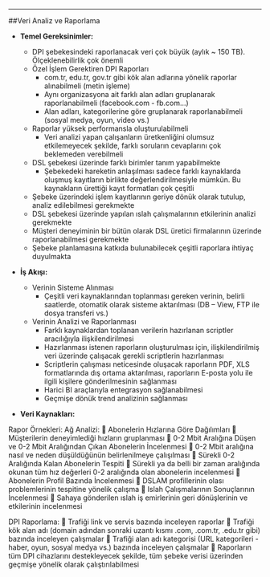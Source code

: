 - - -
##Veri Analiz ve Raporlama 

-  **Temel Gereksinimler:**  


    - DPI şebekesindeki raporlanacak veri çok büyük (aylık ~ 150 TB). Ölçeklenebilirlik çok önemli   
    - Özel İşlem Gerektiren DPI Raporları  
        - com.tr, edu.tr, gov.tr gibi kök alan adlarına yönelik raporlar alınabilmeli (metin işleme)  
        - Aynı organizasyona ait farklı alan adları gruplanarak raporlanabilmeli (facebook.com - fb.com...)  
        - Alan adları, kategorilerine göre gruplanarak raporlanabilmeli (sosyal medya, oyun, video vs.)  
    - Raporlar yüksek performansla oluşturulabilmeli  
        - Veri analizi yapan çalışanların üretkenliğini olumsuz etkilemeyecek şekilde, farklı soruların cevaplarını çok beklemeden verebilmeli  
    - DSL şebekesi üzerinde farklı birimler tanım yapabilmekte  
        - Şebekedeki hareketin anlaşılması sadece farklı kaynaklarda oluşmuş kayıtların birlikte değerlendirilmesiyle mümkün. Bu kaynakların ürettiği kayıt formatları çok çeşitli  
    - Şebeke üzerindeki işlem kayıtlarının geriye dönük olarak tutulup, analiz edilebilmesi gerekmekte  
    - DSL şebekesi üzerinde yapılan ıslah çalışmalarının etkilerinin analizi gerekmekte  
    - Müşteri deneyiminin bir bütün olarak DSL üretici firmalarının üzerinde raporlanabilmesi gerekmekte  
    - Şebeke planlamasına katkıda bulunabilecek çeşitli raporlara ihtiyaç duyulmakta  
    

-  **İş Akışı:**  

    -  Verinin Sisteme Alınması  
        -  Çeşitli veri kaynaklarından toplanması gereken verinin, belirli saatlerde, otomatik olarak sisteme aktarılması (DB – View, FTP ile dosya transferi vs.)  
    -  Verinin Analizi ve Raporlanması  
        -  Farklı kaynaklardan toplanan verilerin hazırlanan scriptler aracılığıyla ilişkilendirilmesi  
        -  Hazırlanması istenen raporların oluşturulması için, ilişkilendirilmiş veri üzerinde çalışacak gerekli scriptlerin hazırlanması  
        -  Scriptlerin çalışması neticesinde oluşacak raporların PDF, XLS formatlarında dış ortama aktarılması, raporların E-posta yolu ile ilgili kişilere gönderilmesinin sağlanması  
        -  Harici BI araçlarıyla entegrasyon sağlanabilmesi  
        -  Geçmişe dönük trend analizinin sağlanması 

- **Veri Kaynakları:**  

Rapor Örnekleri:
Ağ Analizi:
	Abonelerin Hızlarına Göre Dağılımları
	Müşterilerin deneyimlediği hızların gruplanması
	0-2 Mbit Aralığına Düşen ve 0-2 Mbit Aralığından Çıkan Abonelerin İncelenmesi
	0-2 Mbit aralığına nasıl ve neden düşüldüğünün belirlenilmeye çalışılması
	Sürekli 0-2 Aralığında Kalan Abonelerin Tespiti
	Sürekli ya da belli bir zaman aralığında okunan tüm hız değerleri 0-2 aralığında olan abonelerin incelenmesi
	Abonelerin Profil Bazında İncelenmesi
	DSLAM profillerinin olası problemlerinin tespitine yönelik çalışma
	Islah Çalışmalarının Sonuçlarının İncelenmesi
	Sahaya gönderilen ıslah iş emirlerinin geri dönüşlerinin ve etkilerinin incelenmesi

DPI Raporlama:
	Trafiği link ve servis bazında inceleyen raporlar
	Trafiği kök alan adı (domain adından sonraki uzantı kısmı .com, .com.tr, .edu.tr gibi) bazında inceleyen çalışmalar
	Trafiği alan adı kategorisi (URL kategorileri - haber, oyun, sosyal medya vs.) bazında inceleyen çalışmalar
	Raporların tüm DPI cihazlarını destekleyecek şekilde, tüm şebeke verisi üzerinden geçmişe yönelik olarak çalıştırılabilmesi
